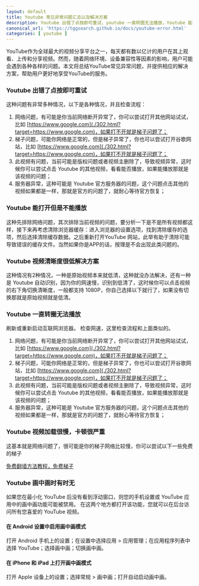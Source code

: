 ```yaml
---
layout: default
title: Youtube 常见异常问题汇总以及解决方案
description: Youtube 出错了点按即可重试，youtube 一直转圈无法播放，Youtube 能打开但是不能播放，Youtube 视频清晰度很低怎么办？视频加载很慢，卡顿严重怎么办呢？这些都是常见的一些问题，这里就带大家一起来分析并解决这类问题。
canonical_url: 'https://tggsearch.github.io/docs/youtube-error.html'
categories: [ youtube ]
---
```

YouTube作为全球最大的视频分享平台之一，每天都有数以亿计的用户在其上观看、上传和分享视频。然而，随着网络环境、设备兼容性等因素的影响，用户可能会遇到各种各样的问题。本文将总结YouTube常见异常问题，并提供相应的解决方案，帮助用户更好地享受YouTube的服务。

### Youtube 出错了点按即可重试
这种问题有非常多种情况，以下是各种情况，并且检查流程：

1. 网络问题，有可能是你当前网络断开异常了，你可以尝试打开其他网站试试，比如 [https://www.google.com](./302.html?target=https://www.google.com)，如果打不开就是梯子问题了；
2. 梯子问题，可能你网络是正常的，但是梯子异常了，你也可以尝试打开谷歌网站，比如 [https://www.google.com](./302.html?target=https://www.google.com)，如果打不开就是梯子问题了；
3. 此视频有问题，当前可能是版权问题或者视频主删除了，导致视频异常，这时候你可以尝试点击 Youtube 的其他视频，看看能否播放，如果能播放那就是该视频的问题；
4. 服务器异常，这种可能是 Youtube 官方服务器的问题，这个问题点击其他的视频如果都是一样，那就是官方的问题了，就耐心等待官方恢复；

### Youtube 能打开但是不能播放
这种先排除网络问题，其次排除当前视频的问题，要分析一下是不是所有视频都这样，接下来再考虑清除浏览器缓存：进入浏览器的设置选项，找到清除缓存的选项，然后选择清除缓存数据。之后重新打开YouTube 网站，此举有助于清除可能导致错误的缓存文件。当然如果你是APP的话，按理是不会出现此类问题的。

### Youtube 视频清晰度很低解决方案
这种情况有2种情况，一种是原始视频本来就低清，这种就没办法解决，还有一种是 Youtube 自动识别，因为你的网速慢，识别到低清了，这时候你可以点击视频的右下角切换清晰度，一般都支持 1080P，你自己选择以下就行了，如果没有切换那就是原始视频就是低清。

### Youtube 一直转圈无法播放
刷新或重新启动互联网浏览器。 检查网速，这里检查流程和上面类似的。

1. 网络问题，有可能是你当前网络断开异常了，你可以尝试打开其他网站试试，比如 [https://www.google.com](./302.html?target=https://www.google.com)，如果打不开就是梯子问题了；
2. 梯子问题，可能你网络是正常的，但是梯子异常了，你也可以尝试打开谷歌网站，比如 [https://www.google.com](./302.html?target=https://www.google.com)，如果打不开就是梯子问题了；
3. 此视频有问题，当前可能是版权问题或者视频主删除了，导致视频异常，这时候你可以尝试点击 Youtube 的其他视频，看看能否播放，如果能播放那就是该视频的问题；
4. 服务器异常，这种可能是 Youtube 官方服务器的问题，这个问题点击其他的视频如果都是一样，那就是官方的问题了，就耐心等待官方恢复；

### Youtube 视频加载很慢，卡顿很严重
这基本就是网络问题了，很可能是你的梯子网络比较慢，你可以尝试以下一些免费的梯子

[免费翻墙方法教程，免费梯子](./vpn-kl.html)

### Youtube 画中画时有时无
如果您在最小化 YouTube 后没有看到浮动窗口，则您的手机设置或 YouTube 应用中的画中画功能可能被禁用。 在这两个地方都打开该功能，您就可以在后台访问所有您喜爱的 YouTube 视频。

#### 在 Android 设置中启用画中画模式
打开 Android 手机上的设置；在设置中选择应用 > 应用管理；在应用程序列表中选择 YouTube；选择画中画；切换画中画。

#### 在 iPhone 和 iPad 上打开画中画模式
打开 Apple 设备上的设置；选择常规 > 画中画；打开自动启动画中画。

